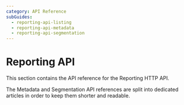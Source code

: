 ```yaml
---
category: API Reference
subGuides:
  - reporting-api-listing
  - reporting-api-metadata
  - reporting-api-segmentation
---
```

# Reporting API

This section contains the API reference for the Reporting HTTP API.

The Metadata and Segmentation API references are split into dedicated articles in order to keep them shorter and readable.
